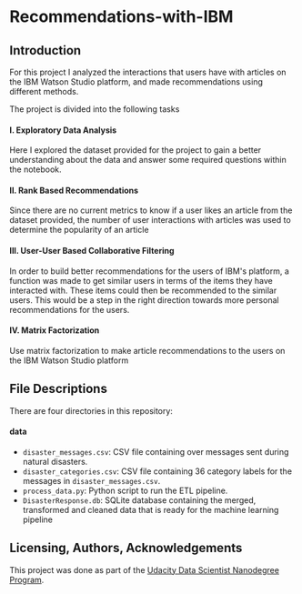 # Recommendations-with-IBM

## Introduction

For this project I analyzed the interactions that users have with articles on the IBM Watson Studio platform, and made recommendations using different methods.

The project is divided into the following tasks

#### I. Exploratory Data Analysis
Here I explored the dataset provided for the project to gain a better understanding about the data and answer some required questions within the notebook.

#### II. Rank Based Recommendations
Since there are no current metrics to know if a user likes an article from the dataset provided, the number of user interactions with articles was used to determine the popularity of an article  

#### III. User-User Based Collaborative Filtering

In order to build better recommendations for the users of IBM's platform, a function was made to get similar users in terms of the items they have interacted with. These items could then be recommended to the similar users. This would be a step in the right direction towards more personal recommendations for the users.

#### IV. Matrix Factorization

Use matrix factorization to make article recommendations to the users on the IBM Watson Studio platform

## File Descriptions
There are four directories in this repository:
#### data
* `disaster_messages.csv`: CSV file containing over  messages sent during natural disasters.
* `disaster_categories.csv`: CSV file containing 36 category labels for the messages in `disaster_messages.csv`.
* `process_data.py`: Python script to run the ETL pipeline.  
* `DisasterResponse.db`: SQLite database containing the merged, transformed and cleaned data that is ready for the machine learning pipeline

## Licensing, Authors, Acknowledgements

This project was done as part of the [Udacity Data Scientist Nanodegree Program](https://www.udacity.com/course/data-scientist-nanodegree--nd025).
